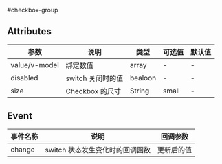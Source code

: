 #checkbox-group

## Attributes
|  参数 | 说明 | 类型  | 可选值  | 默认值  |
| ------------ | ------------ | ------------ | ------------ | ------------ |
|value/v-model|绑定数值|array|-|-|
|disabled|switch 关闭时的值|bealoon| - |-|
|size|Checkbox 的尺寸|String| small|-|
## Event

|  事件名称 | 说明 | 回调参数  |
| ------------ | ------------ | ------------ |
| change | switch 状态发生变化时的回调函数 | 	更新后的值 |